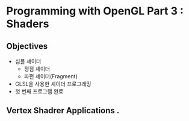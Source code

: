 # Programming with OpenGL Part 3 : Shaders

## Objectives
* 심플 셰이더
  - 정점 셰이더
  - 파편 셰이더(Fragment)
* GLSL을 사용한 셰이더 프로그래밍
* 첫 번째 프로그램 완료

## Vertex Shadrer Applications .

